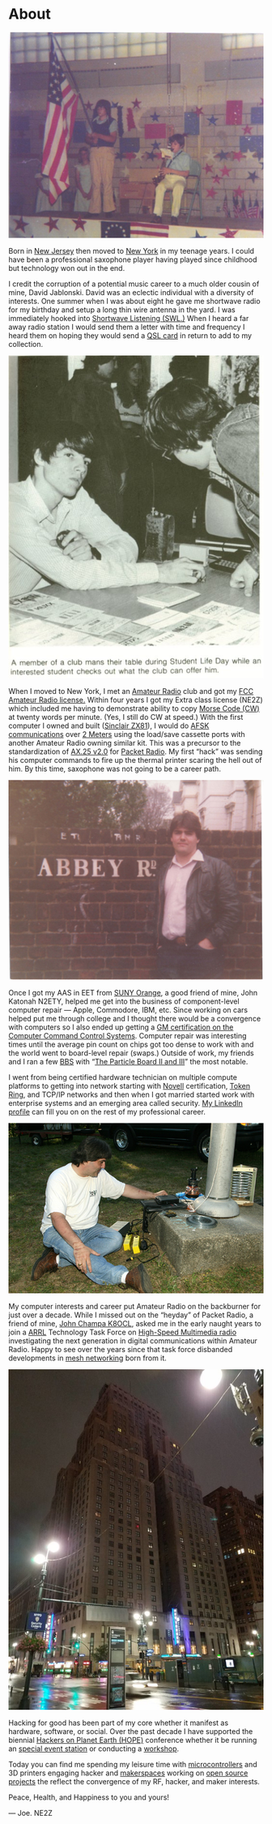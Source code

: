 # About

![My First Solo – Guess the Song](/assets/school-1024x825.jpg)

Born in [New Jersey](http://weirdnj.com/) then moved to [New York](http://www.weirdus.com/states/new_york/index.php) in my teenage years. I could have been a professional saxophone player having played since childhood but technology won out in the end.

I credit the corruption of a potential music career to a much older cousin of mine, David Jablonski. David was an eclectic individual with a diversity of interests. One summer when I was about eight he gave me shortwave radio for my birthday and setup a long thin wire antenna in the yard. I was immediately hooked into [Shortwave Listening (SWL.)](https://en.wikipedia.org/wiki/Shortwave_listening) When I heard a far away radio station I would send them a letter with time and frequency I heard them on hoping they would send a [QSL card](https://en.wikipedia.org/wiki/QSL_card) in return to add to my collection.

![The kit as used for AFSK circa 1983](/assets/1983.jpg)

When I moved to New York, I met an [Amateur Radio](http://www.arrl.org/what-is-ham-radio) club and got my [FCC Amateur Radio license.](https://www.fcc.gov/wireless/bureau-divisions/mobility-division/amateur-radio-service) Within four years I got my Extra class license (NE2Z) which included me having to demonstrate ability to copy [Morse Code (CW)](https://en.wikipedia.org/wiki/Morse_code) at twenty words per minute. (Yes, I still do CW at speed.) With the first computer I owned and built ([Sinclair ZX81](https://en.wikipedia.org/wiki/ZX81)), I would do [AFSK communications](https://en.wikipedia.org/wiki/Frequency-shift_keying#Audio_FSK) over [2 Meters](https://en.wikipedia.org/wiki/2-meter_band) using the load/save cassette ports with another Amateur Radio owning similar kit. This was a precursor to the standardization of [AX.25 v2.0](https://en.wikipedia.org/wiki/AX.25) for [Packet Radio](https://en.wikipedia.org/wiki/Packet_radio). My first “hack” was sending his computer commands to fire up the thermal printer scaring the hell out of him. By this time, saxophone was not going to be a career path.

![Should I have brought my saxophone? EMI nearby.](/assets/abbeyroad_joec-1-1024x801.png)

Once I got my AAS in EET from [SUNY Orange](https://sunyorange.edu/), a good friend of mine, John Katonah N2ETY, helped me get into the business of component-level computer repair — Apple, Commodore, IBM, etc. Since working on cars helped put me through college and I thought there would be a convergence with computers so I also ended up getting a [GM certification on the Computer Command Control Systems](https://www.gmheritagecenter.com/docs/gm-heritage-archive/historical-brochures/Innovation_and_Technology/GM-Introduces-CCC.pdf). Computer repair was interesting times until the average pin count on chips got too dense to work with and the world went to board-level repair (swaps.) Outside of work, my friends and I ran a few [BBS](https://en.wikipedia.org/wiki/Bulletin_board_system) with “[The Particle Board II and III](http://bbslist.textfiles.com/914/)” the most notable.

I went from being certified hardware technician on multiple compute platforms to getting into network starting with [Novell](https://en.wikipedia.org/wiki/NetWare) certification, [Token Ring](https://en.wikipedia.org/wiki/Token_ring), and TCP/IP networks and then when I got married started work with enterprise systems and an emerging area called security. [My LinkedIn profile](https://www.linkedin.com/in/cupano/) can fill you on on the rest of my professional career.

![Usng the local park Flagpole as a 40M vertical](/assets/fdflagpole.jpeg)

My computer interests and career put Amateur Radio on the backburner for just over a decade. While I missed out on the “heyday” of Packet Radio, a friend of mine, [John Champa K8OCL](http://www.arrl.org/news/john-champa-k8ocl-sk), asked me in the early naught years to join a [ARRL](http://www.arrl.org/) Technology Task Force on [High-Speed Multimedia radio](http://www.arrl.org/files/file/About%20ARRL/Committee%20Reports/2006/July/BOD06-2%20CTO%20Annex%20C%20rev2.pdf) investigating the next generation in digital communications within Amateur Radio. Happy to see over the years since that task force disbanded developments in [mesh networking](https://en.wikipedia.org/wiki/Mesh_networking) born from it.

![The New Yorker Hotel when I stayed in Tesla’s Room for HOPE XII (top right window)](/assets/20180722_042216-768x1024.jpg)

Hacking for good has been part of my core whether it manifest as hardware, software, or social. Over the past decade I have supported the biennial [Hackers on Planet Earth (HOPE)](https://hope.net/) conference whether it be running an [special event station](/category/amateur-radio//hope-xi-repeater.md) or conducting a [workshop](hopexii-workshop/index.md).

Today you can find me spending my leisure time with [microcontrollers](https://randomnerdtutorials.com/ttgo-lora32-sx1276-arduino-ide/) and 3D printers engaging hacker and [makerspaces](http://squidwrench.org/) working on [open source projects](https://github.com/hudsonvalleydigitalnetwork/hasviolet) the reflect the convergence of my RF, hacker, and maker interests.

Peace, Health, and Happiness to you and yours!

— Joe. NE2Z
